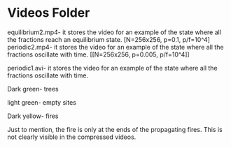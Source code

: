 # Videos Folder 

equilibrium2.mp4- it stores the video for an example of the state where all the fractions reach an equilibrium state.
[N=256x256, p=0.1, p/f=10^4]
periodic2.mp4-  it stores the video for an example of the state where all the fractions oscillate with time.
[[N=256x256, p=0.005, p/f=10^4]]

periodic1.avi-  it stores the video for an example of the state where all the fractions oscillate with time.

Dark green- trees

light green- empty sites

Dark yellow- fires

Just to mention, the fire is only at the ends of the propagating fires. This is not clearly visible in the compressed videos.
